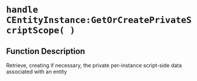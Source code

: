 # `handle CEntityInstance:GetOrCreatePrivateScriptScope( )`
## Function Description
Retrieve, creating if necessary, the private per-instance script-side data associated with an entity
